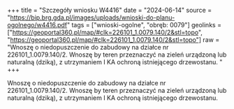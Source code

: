 +++
title = "Szczegóły wniosku W4416"
date = "2024-06-14"
source = "https://bip.brg.gda.pl/images/uploads/wnioski-do-planu-ogolnego/w4416.pdf"
tags = ["wnioski-ogolne", "obręb: 0079"]
geolinks = ["https://geoportal360.pl/map/#clk=226101_1.0079.140/2&stl=topo", "https://geoportal360.pl/map/#clk=226101_1.0079.140/2&stl=topo"]
raw = "Wnoszę o niedopuszczenie do zabudowy na działce nr 226101_1.0079.140/2. Wnoszę by teren przeznaczyć na zieleń urządzoną lub naturalną (dziką), z utrzymaniem I KA ochroną istniejącego drzewostanu. "
+++

Wnoszę o niedopuszczenie do zabudowy na działce nr 226101_1.0079.140/2.
Wnoszę by teren przeznaczyć na zieleń urządzoną lub naturalną (dziką), z utrzymaniem I
KA
ochroną istniejącego drzewostanu.



